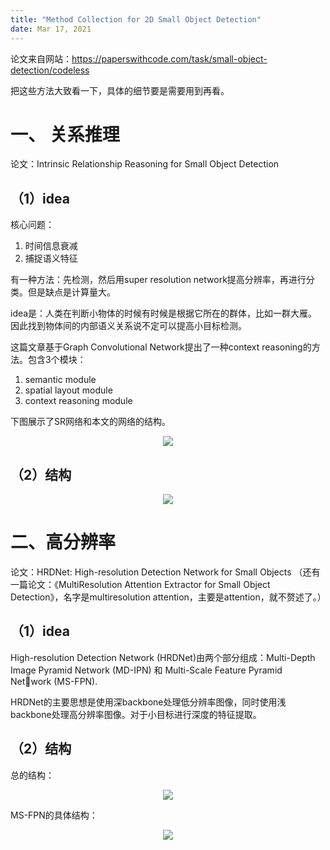 ```yaml
---
title: "Method Collection for 2D Small Object Detection"
date: Mar 17, 2021
---
```

论文来自网站：https://paperswithcode.com/task/small-object-detection/codeless

把这些方法大致看一下，具体的细节要是需要用到再看。

# 一、 关系推理
论文：Intrinsic Relationship Reasoning for Small Object Detection

## （1）idea
核心问题：
1. 时间信息衰减
2. 捕捉语义特征

有一种方法：先检测，然后用super resolution network提高分辨率，再进行分类。但是缺点是计算量大。

idea是：人类在判断小物体的时候有时候是根据它所在的群体，比如一群大雁。因此找到物体间的内部语义关系说不定可以提高小目标检测。

这篇文章基于Graph Convolutional Network提出了一种context reasoning的方法。包含3个模块：
1. semantic module
2. spatial layout module
3. context reasoning module

下图展示了SR网络和本文的网络的结构。
<center>
<img src="../imgs/reasoning.png">
</center>

## （2）结构

<center>
<img src="../imgs/reasoning2.png">
</center>

# 二、高分辨率
论文：HRDNet: High-resolution Detection Network for Small Objects
（还有一篇论文：《MultiResolution Attention Extractor for Small Object Detection》，名字是multiresolution attention，主要是attention，就不赘述了。）
## （1）idea
High-resolution Detection Network (HRDNet)由两个部分组成：Multi-Depth Image Pyramid Network (MD-IPN) 和 Multi-Scale Feature Pyramid Network (MS-FPN).

HRDNet的主要思想是使用深backbone处理低分辨率图像，同时使用浅backbone处理高分辨率图像。对于小目标进行深度的特征提取。

## （2）结构
总的结构：
<center>
<img src="../imgs/highresolution.png">
</center>

MS-FPN的具体结构：
<center>
<img src="../imgs/msfpn.png">
</center>

